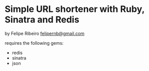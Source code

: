 Simple URL shortener with Ruby, Sinatra and Redis
=================================================
by Felipe Ribeiro <felipernb@gmail.com>

requires the following gems:

* redis
* sinatra
* json
